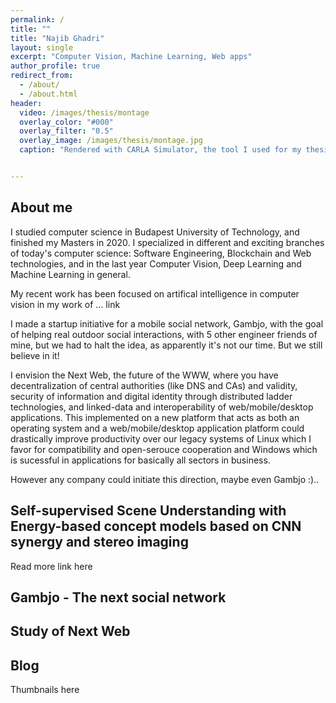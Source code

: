 ```yaml
---
permalink: /
title: ""
title: "Najib Ghadri"
layout: single
excerpt: "Computer Vision, Machine Learning, Web apps"
author_profile: true
redirect_from:
  - /about/
  - /about.html
header:
  video: /images/thesis/montage
  overlay_color: "#000"
  overlay_filter: "0.5"
  overlay_image: /images/thesis/montage.jpg
  caption: "Rendered with CARLA Simulator, the tool I used for my thesis"


---
```


About me
--------
I studied computer science in Budapest University of Technology, and finished my Masters in 2020. I specialized in different and exciting branches of today's computer science: Software Engineering, Blockchain and Web technologies, and in the last year Computer Vision, Deep Learning and Machine Learning in general.

My recent work has been focused on artifical intelligence in computer vision in my work of ... link

I made a startup initiative for a mobile social network, Gambjo, with the goal of helping real outdoor social interactions, with 5 other engineer friends of mine, but we had to halt the idea, as apparently it's not our time. But we still believe in it!

I envision the Next Web, the future of the WWW, where you have decentralization of central authorities (like DNS and CAs) and validity, security of information and digital identity through distributed ladder technologies, and linked-data and interoperability of web/mobile/desktop applications. This implemented on a new platform that acts as both an operating system and a web/mobile/desktop application platform could drastically improve productivity over our legacy systems of Linux which I favor for compatibility and open-serouce cooperation and Windows which is sucessful in applications for basically all sectors in business.

However any company could initiate this direction, maybe even Gambjo :)..

Self-supervised Scene Understanding with Energy-based concept models based on CNN synergy and stereo imaging
--------

Read more link here

Gambjo - The next social network
--------


Study of Next Web
--------

Blog
--------
Thumbnails here
